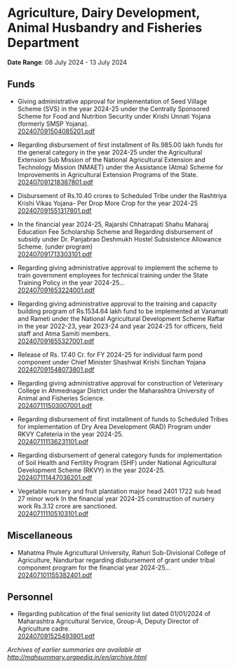 # Agriculture, Dairy Development, Animal Husbandry and Fisheries Department

**Date Range**: 08 July 2024 - 13 July 2024


## Funds
- Giving administrative approval for implementation of Seed Village Scheme (SVS) in the year 2024-25 under the Centrally Sponsored Scheme for Food and Nutrition Security under Krishi Unnati Yojana (formerly SMSP Yojana).\
  [202407091504085201.pdf](https://gr.maharashtra.gov.in/Site/Upload/Government%20Resolutions/English/202407091504085201.pdf)

- Regarding disbursement of first installment of Rs.985.00 lakh funds for the general category in the year 2024-25 under the Agricultural Extension Sub Mission of the National Agricultural Extension and Technology Mission (NMAET) under the Assistance (Atma) Scheme for Improvements in Agricultural Extension Programs of the State.\
  [202407091218387801.pdf](https://gr.maharashtra.gov.in/Site/Upload/Government%20Resolutions/English/202407091218387801.pdf)

- Disbursement of Rs.10.40 crores to Scheduled Tribe under the Rashtriya Krishi Vikas Yojana- Per Drop More Crop for the year 2024-25\
  [202407091551317801.pdf](https://gr.maharashtra.gov.in/Site/Upload/Government%20Resolutions/English/202407091551317801.pdf)

- In the financial year 2024-25, Rajarshi Chhatrapati Shahu Maharaj Education Fee Scholarship Scheme and Regarding disbursement of subsidy under Dr. Panjabrao Deshmukh Hostel Subsistence Allowance Scheme. (under program)\
  [202407091713303101.pdf](https://gr.maharashtra.gov.in/Site/Upload/Government%20Resolutions/English/202407091713303101.pdf)

- Regarding giving administrative approval to implement the scheme to train government employees for technical training under the State Training Policy in the year 2024-25...\
  [202407091653224001.pdf](https://gr.maharashtra.gov.in/Site/Upload/Government%20Resolutions/English/202407091653224001.pdf)

- Regarding giving administrative approval to the training and capacity building program of Rs.1534.64 lakh fund to be implemented at Vanamati and Rameti under the National Agricultural Development Scheme Raftar in the year 2022-23, year 2023-24 and year 2024-25 for officers, field staff and Atma Samiti members.\
  [202407091655327001.pdf](https://gr.maharashtra.gov.in/Site/Upload/Government%20Resolutions/English/202407091655327001.pdf)

- Release of Rs. 17.40 Cr. for FY 2024-25 for individual farm pond component under Chief Minister Shashwat Krishi Sinchan Yojana\
  [202407091548073801.pdf](https://gr.maharashtra.gov.in/Site/Upload/Government%20Resolutions/English/202407091548073801.pdf)

- Regarding giving administrative approval for construction of Veterinary College in Ahmednagar District under the Maharashtra University of Animal and Fisheries Science.\
  [202407111503007001.pdf](https://gr.maharashtra.gov.in/Site/Upload/Government%20Resolutions/English/202407111503007001.pdf)

- Regarding disbursement of first installment of funds to Scheduled Tribes for implementation of Dry Area Development (RAD) Program under RKVY Cafeteria in the year 2024-25.\
  [202407111136231101.pdf](https://gr.maharashtra.gov.in/Site/Upload/Government%20Resolutions/English/202407111136231101.pdf)

- Regarding disbursement of general category funds for implementation of Soil Health and Fertility Program (SHF) under National Agricultural Development Scheme (RKVY) in the year 2024-25.\
  [202407111447036201.pdf](https://gr.maharashtra.gov.in/Site/Upload/Government%20Resolutions/English/202407111447036201.pdf)

- Vegetable nursery and fruit plantation major head 2401 1722  sub head 27 minor work   In  the financial year 2024-25 construction of  nursery work  Rs.3.12 crore are sanctioned.\
  [202407111105103101.pdf](https://gr.maharashtra.gov.in/Site/Upload/Government%20Resolutions/English/202407111105103101.pdf)

## Miscellaneous
- Mahatma Phule Agricultural University, Rahuri Sub-Divisional College of Agriculture, Nandurbar regarding disbursement of grant under tribal component program for the financial year 2024-25...\
  [202407101155382401.pdf](https://gr.maharashtra.gov.in/Site/Upload/Government%20Resolutions/English/202407101155382401.pdf)

## Personnel
- Regarding publication of the final seniority list dated 01/01/2024 of Maharashtra Agricultural Service, Group-A, Deputy Director of Agriculture cadre.\
  [202407091525493901.pdf](https://gr.maharashtra.gov.in/Site/Upload/Government%20Resolutions/English/202407091525493901.pdf)


*Archives of earlier summaries are available at http://mahsummary.orgpedia.in/en/archive.html*